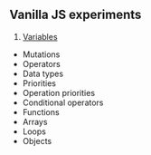 ## Vanilla JS experiments

1. [Variables](js-lesson01/README.md)
* Mutations
* Operators
* Data types
* Priorities
* Operation priorities
* Conditional operators
* Functions
* Arrays
* Loops
* Objects
